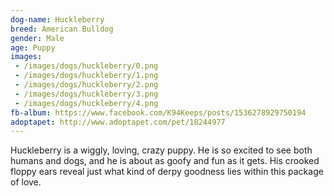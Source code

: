 ```yaml
---
dog-name: Huckleberry
breed: American Bulldog
gender: Male
age: Puppy
images:
 - /images/dogs/huckleberry/0.png
 - /images/dogs/huckleberry/1.png
 - /images/dogs/huckleberry/2.png
 - /images/dogs/huckleberry/3.png
 - /images/dogs/huckleberry/4.png
fb-album: https://www.facebook.com/K94Keeps/posts/1536278929750194
adoptapet: http://www.adoptapet.com/pet/18244977
---
```

Huckleberry is a wiggly, loving, crazy puppy. He is so excited to see both humans and dogs, and he is about as goofy and fun as it gets. His crooked floppy ears reveal just what kind of derpy goodness lies within this package of love.

